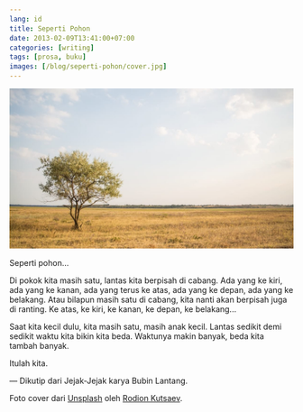 ```yaml
---
lang: id
title: Seperti Pohon
date: 2013-02-09T13:41:00+07:00
categories: [writing]
tags: [prosa, buku]
images: [/blog/seperti-pohon/cover.jpg]
---
```

![Seperti Pohon](cover.jpg)

Seperti pohon...

Di pokok kita masih satu, lantas kita berpisah di cabang. Ada yang ke kiri, ada yang ke kanan, ada yang terus ke atas, ada yang ke depan, ada yang ke belakang. Atau bilapun masih satu di cabang, kita nanti akan berpisah juga di ranting. Ke atas, ke kiri, ke kanan, ke depan, ke belakang...

Saat kita kecil dulu, kita masih satu, masih anak kecil. Lantas sedikit demi sedikit waktu kita bikin kita beda. Waktunya makin banyak, beda kita tambah banyak.

Itulah kita.

— Dikutip dari Jejak-Jejak karya Bubin Lantang.

Foto cover dari [Unsplash](https://unsplash.com/photos/a7IVuJwYjp8) oleh [Rodion Kutsaev](https://unsplash.com/@frostroomhead).
